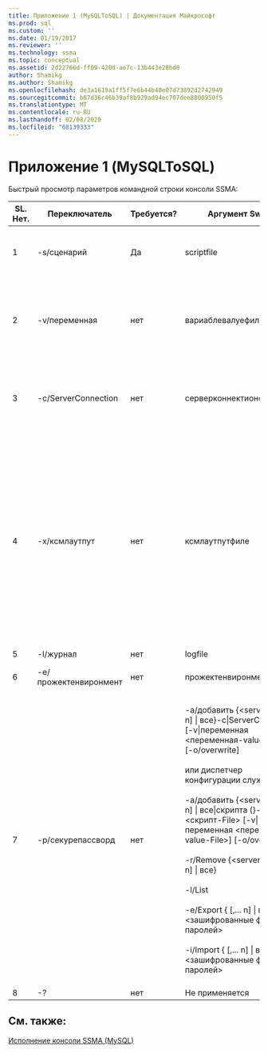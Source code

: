 ```yaml
---
title: Приложение 1 (MySQLToSQL) | Документация Майкрософт
ms.prod: sql
ms.custom: ''
ms.date: 01/19/2017
ms.reviewer: ''
ms.technology: ssma
ms.topic: conceptual
ms.assetid: 2d22766d-ff09-420d-ae7c-13b443e28bd0
author: Shamikg
ms.author: Shamikg
ms.openlocfilehash: de3a1619a1ff5f7e6b44b40e07d73892d2742949
ms.sourcegitcommit: b87d36c46b39af8b929ad94ec707dee8800950f5
ms.translationtype: MT
ms.contentlocale: ru-RU
ms.lasthandoff: 02/08/2020
ms.locfileid: "68139333"
---
```

# <a name="appendix---1-mysqltosql"></a>Приложение 1 (MySQLToSQL)
Быстрый просмотр параметров командной строки консоли SSMA:  
  
|SL. Нет.|Переключатель|Требуется?|Аргумент Switch|Разрешенные значения|  
|-----------|----------|-------------|-------------------|--------------------|  
|1|-s/сценарий|Да|scriptfile|Допустимое имя XML-файла.<br /><br />Файл определения консольного скрипта.|  
|2|-v/переменная|нет|вариаблевалуефиле|Допустимое имя XML-файла.<br /><br />Если в файле скрипта используются переменные, необходимо указать этот файл.|  
|3|-c/ServerConnection|нет|серверконнектионфиле|Допустимое имя XML-файла.<br /><br />Этот файл содержит сведения о подключении к серверу.|  
|4|-x/ксмлаутпут|нет|ксмлаутпутфиле|Этот параметр указывает вывод консоли в формате XML. Если этот параметр не указан, то выходные данные по умолчанию имеют текстовый формат.<br /><br />Если ксмлаутпутфиле не указан, выходные данные XML направляются в STDOUT.<br /><br />Ксмлаутпутфиле — имя файла, в который записываются выходные данные консоли в формате XML.|  
|5|-l/журнал|нет|logfile|Допустимое имя файла.|  
|6|-e/прожектенвиронмент|нет|прожектенвиронментфолдер|Допустимое имя папки, содержащее файлы среды проекта SSMA.|  
|7|-p/секурепассворд|нет|-a/добавить {<server_id> [,... n] &#124; все}-c&#124;ServerConnection <Server-Connection-File> [-v&#124;переменная <переменная-value-File>] [-o/overwrite]<br /><br />или диспетчер конфигурации служб<br /><br />-a/добавить {<server_id> [,... n] &#124; все&#124;скрипта (}-s) <скрипт-File> [-v&#124;переменная <переменная-value-File>] [-o/overwrite]<br /><br />-r/Remove {<server_id> [,... n] &#124; все}<br /><br />-l/List<br /><br />-e/Export {<Server-ID> [,... n] &#124; все} <зашифрованные файлы паролей><br /><br />-i/Import {<Server-ID> [,... n] &#124; все} <зашифрованные файлы паролей>|Если этот параметр указан, он не должен сочетаться с другими параметрами.<br /><br />Server-ID: уникальный идентификатор, предоставленный для сервера {String}<br /><br />Server-Connection-File: файл определения сервера (серверконнектионфиле или scriptfile).<br /><br />переменная-value-File. это файл определения переменной, который используется в файле Server-Connection-File.<br /><br />encrypted-Password-File. это файл паролей сервера, зашифрованный с помощью заданной пользователем парольной фразы.|  
|8|-?|нет|Не применяется|Не применяется|  
  
## <a name="see-also"></a>См. также:  
[Исполнение консоли SSMA (MySQL)](https://msdn.microsoft.com/e3e9f7e4-0619-4861-a202-3d5d39953b26)  
  
